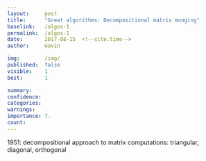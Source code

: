 ```yaml
---
layout:     post
title:      "Great algorithms: Decompositional matrix munging"
baselink:   /algos-1
permalink:  /algos-1
date:       2017-08-15  <!--site.time-->
author:     Gavin

img:        /img/
published:	false
visible: 	1
best:		1

summary:    
confidence:	
categories: 
warnings:	
importance: 7.
count:		
---
```


1951: decompositional approach to matrix computations: triangular, diagonal, orthogonal

